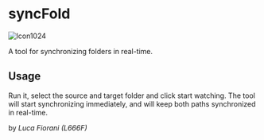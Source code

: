 # syncFold

![Icon1024](https://user-images.githubusercontent.com/37452124/222977898-b054186c-2e15-4517-9e50-8606310c26ee.png)

A tool for synchronizing folders in real-time.

## Usage

Run it, select the source and target folder and click start watching.
The tool will start synchronizing immediately, and will keep both paths synchronized in real-time.

by *Luca Fiorani (L666F)*
